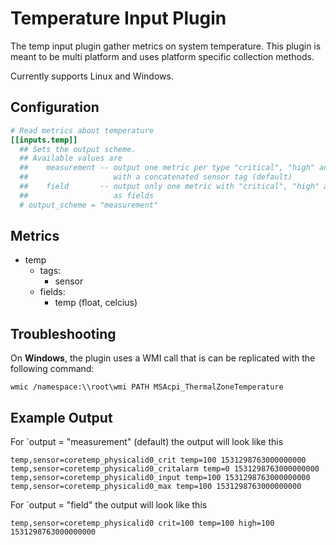 # Temperature Input Plugin

The temp input plugin gather metrics on system temperature.  This plugin is
meant to be multi platform and uses platform specific collection methods.

Currently supports Linux and Windows.

## Configuration

```toml @sample.conf
# Read metrics about temperature
[[inputs.temp]]
  ## Sets the output scheme.
  ## Available values are
  ##    measurement -- output one metric per type "critical", "high" and "temp"
  ##                   with a concatenated sensor tag (default)
  ##    field       -- output only one metric with "critical", "high" and "temp"
  ##                   as fields
  # output_scheme = "measurement"
```

## Metrics

- temp
  - tags:
    - sensor
  - fields:
    - temp (float, celcius)

## Troubleshooting

On **Windows**, the plugin uses a WMI call that is can be replicated with the
following command:

```shell
wmic /namespace:\\root\wmi PATH MSAcpi_ThermalZoneTemperature
```

## Example Output

For `output = "measurement" (default) the output will look like this

```shell
temp,sensor=coretemp_physicalid0_crit temp=100 1531298763000000000
temp,sensor=coretemp_physicalid0_critalarm temp=0 1531298763000000000
temp,sensor=coretemp_physicalid0_input temp=100 1531298763000000000
temp,sensor=coretemp_physicalid0_max temp=100 1531298763000000000
```

For `output = "field" the output will look like this

```shell
temp,sensor=coretemp_physicalid0 crit=100 temp=100 high=100 1531298763000000000
```
